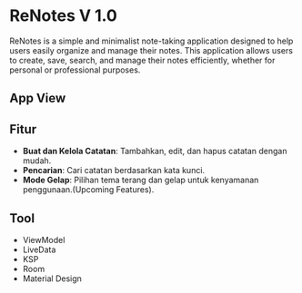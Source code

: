 # ReNotes V 1.0
ReNotes is a simple and minimalist note-taking application designed to help users easily organize and manage their notes. This application allows users to create, save, search, and manage their notes efficiently, whether for personal or professional purposes.

## App View

## Fitur
- **Buat dan Kelola Catatan**: Tambahkan, edit, dan hapus catatan dengan mudah.
- **Pencarian**: Cari catatan berdasarkan kata kunci.
- **Mode Gelap**: Pilihan tema terang dan gelap untuk kenyamanan penggunaan.(Upcoming Features).

## Tool
- ViewModel
- LiveData
- KSP
- Room
- Material Design

